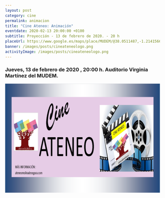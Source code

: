 ```yaml
---
layout: post
category: cine
permalink: animacion
title: "Cine Ateneo: Animación"
eventdate: 2020-02-13 20:00:00 +0100
subtitle: Proyección - 13 de febrero de 2020. - 20 h
placeUrl: https://www.google.es/maps/place/MUDEM/@38.0511487,-1.2141566,15z/data=!4m5!3m4!1s0x0:0xde6031502e1b4fbc!8m2!3d38.0511487!4d-1.2141566
banner: /images/posts/cineateneologo.png
activityImage: /images/posts/cineateneologo.png
---
```


### Jueves, 13 de febrero de 2020 , 20:00 h. Auditorio Virginia Martínez del MUDEM.

![cartel](/images/posts/cineateneologo.png)  


